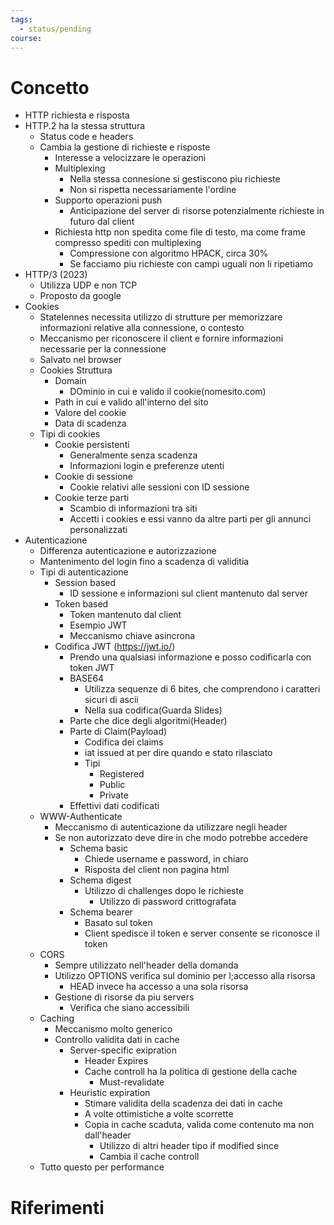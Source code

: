 ```yaml
---
tags:
  - status/pending
course:
---
```


# Concetto

- HTTP richiesta e risposta
- HTTP.2 ha la stessa struttura
	- Status code e headers
	- Cambia la gestione di richieste e risposte
		- Interesse a velocizzare le operazioni
		- Multiplexing
			- Nella stessa connesione si gestiscono piu richieste
			- Non si rispetta necessariamente l'ordine
		- Supporto operazioni push
			- Anticipazione del server di risorse potenzialmente richieste in futuro dal client 
		- Richiesta http non spedita come file di testo, ma come frame compresso spediti con multiplexing
			- Compressione con algoritmo HPACK, circa 30%
			- Se facciamo piu richieste con campi uguali non li ripetiamo
- HTTP/3 (2023)
	- Utilizza UDP e non TCP
	- Proposto da google
-  Cookies
	- Statelennes necessita utilizzo di strutture per memorizzare informazioni relative alla connessione, o contesto
	- Meccanismo per riconoscere il client e fornire informazioni necessarie per la connessione
	- Salvato nel browser
	- Cookies Struttura
		- Domain
			- DOminio in cui e valido il cookie(nomesito.com)
		- Path in cui e valido all'interno del sito
		- Valore del cookie
		- Data di scadenza
	- Tipi di cookies
		- Cookie persistenti
			- Generalmente senza scadenza
			- Informazioni login e preferenze utenti
		- Cookie di sessione
			- Cookie relativi alle sessioni con ID sessione
		- Cookie terze parti
			- Scambio di informazioni tra siti
			- Accetti i cookies e essi vanno da altre parti per gli annunci personalizzati
- Autenticazione
	- Differenza autenticazione e autorizzazione
	- Mantenimento del login fino a scadenza di validitia
	- Tipi di autenticazione
		- Session based
			- ID sessione  e informazioni sul client mantenuto dal server
		- Token based
			- Token mantenuto dal client
			- Esempio JWT
			- Meccanismo chiave asincrona
		- Codifica JWT (https://jwt.io/)
			- Prendo una qualsiasi informazione e posso codificarla con token JWT
			- BASE64
				- Utilizza sequenze di 6 bites, che comprendono i caratteri sicuri di ascii
				- Nella sua codifica(Guarda Slides)
			- Parte che dice degli algoritmi(Header)
			- Parte di Claim(Payload)
				- Codifica dei claims
				- iat issued at per dire quando e stato rilasciato
				- Tipi
					- Registered
					- Public 
					- Private
			- Effettivi dati codificati 
	- WWW-Authenticate
		- Meccanismo di autenticazione da utilizzare negli header
		- Se non autorizzato deve dire in che modo potrebbe accedere
			- Schema basic
				- Chiede username e password, in chiaro
				- Risposta del client non pagina html
			- Schema digest
				- Utilizzo di challenges dopo le richieste
					- Utilizzo di password crittografata
			- Schema bearer
				- Basato sul token
				- Client spedisce il token e server consente se riconosce il token
	- CORS
		- Sempre utilizzato nell'header della domanda
		- Utilizzo OPTIONS verifica sul dominio per l;accesso alla risorsa
			- HEAD invece ha accesso a una sola risorsa
		- Gestione di risorse da piu servers 
			- Verifica che siano accessibili
	- Caching
		- Meccanismo molto generico
		- Controllo validita dati in cache
			- Server-specific exipration
				- Header Expires
				- Cache controll ha la politica di gestione della cache
					- Must-revalidate
			- Heuristic expiration
				- Stimare validita della scadenza dei dati in cache
				- A volte ottimistiche a volte scorrette
				- Copia in cache scaduta, valida come contenuto ma non dall'header
					- Utilizzo di altri header tipo if modified since
					- Cambia il cache controll
	- Tutto questo per performance 
# Riferimenti